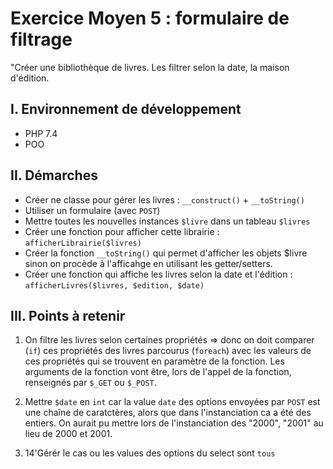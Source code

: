 # Exercice Moyen 5 : formulaire de filtrage

"Créer une bibliothèque de livres. Les filtrer selon la date, la maison d'édition.

## I. Environnement de développement

* PHP 7.4
* POO

## II. Démarches
- Créer ne classe pour gérer les livres : `__construct()` + `__toString()`
- Utiliser un formulaire (avec `POST`)
- Mettre toutes les nouvelles instances `$livre` dans un tableau `$livres`
- Créer une fonction pour afficher cette librairie : `afficherLibrairie($livres)`
- Créer la fonction `__toString()` qui permet d'afficher les objets $livre sinon on procède à l'afficahge en utilisant les getter/setters.
- Créer une fonction qui affiche les livres selon la date et l'édition : `afficherLivres($livres, $edition, $date)`


## III. Points à retenir

1. On filtre les livres selon certaines propriétés => donc on doit comparer (`if`) ces propriétés des livres parcourus (`foreach`) avec les valeurs de ces propriétés qui se trouvent en paramètre de la fonction. Les arguments de la fonction vont être, lors de l'appel de la fonction, renseignés par `$_GET` ou `$_POST`.

2. Mettre `$date` en `int` car la value `date` des options envoyées par `POST` est une chaîne de caratctères, alors que dans l'instanciation ca a été des entiers.
On aurait pu mettre lors de l'instanciation des "2000", "2001" au lieu de 2000 et 2001. 

3. 14'Gérér le cas ou les values des options du select sont `tous`
